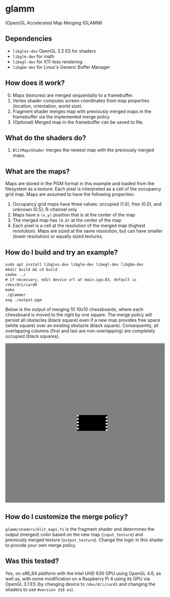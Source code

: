 # glamm
(Open)GL Accelerated Map Merging (GLAMM)

## Dependencies

- `libgles-dev` OpenGL 3.2 ES for shaders
- `libglm-dev` for math
- `libegl-dev` for X11-less rendering
- `libgbm-dev` for Linux's Generic Buffer Manager

## How does it work?

0. Maps (textures) are merged sequentially to a framebuffer.
1. Vertex shader computes screen coordinates from map properties (location, orientation, world size).
2. Fragment shader merges map with previously merged maps in the framebuffer via the implemented merge policy.
3. (Optional) Merged map in the framebuffer can be saved to file. 

## What do the shaders do?

1. `BlitMapsShader` merges the newest map with the previously merged maps.

## What are the maps?

Maps are stored in the PGM format in this example and loaded from the filesystem as a texture. Each pixel is interpreted as a cell of the occupancy grid map. Maps are assumed to have the following properties:

1. Occupancy grid maps have three values: occupied (1.0), free (0.0), and unknown (0.5); R-channel only
2. Maps have a `(x,y)` position that is at the center of the map
3. The merged map has `(0,0)` at the center of the map
4. Each pixel is a cell at the resolution of the merged map (highest resolution). Maps are sized at the same resolution, but can have smaller (lower resolution) or equally sized textures.

## How do I build and try an example?

```
sudo apt install libgles-dev libglm-dev libegl-dev libgbm-dev
mkdir build && cd build
cmake ../
# if necessary, edit device url at main.cpp:83, default is /dev/dri/card0
make
./glammer
eog ./output.pgm
```

Below is the output of merging 10 10x10 chessboards, where each chessboard is moved to the right by one square. The merge policy will persist all obstacles (black square) even if a new map provides free space (white square) over an existing obstacle (black square). Consequently, all overlapping columns (first and last are non-overlapping) are completely occupied (black squares).

![Example Output](img/simple_overlap_prototype.jpg)

## How do I customize the merge policy?

`glamm/shaders/blit_maps.fs` is the fragment shader and determines the output (merged) color based on the new map (`input_texture`) and previously merged texture (`output_texture`). Change the logic in this shader to provide your own merge policy.

## Was this tested?

Yes, on x86_64 platform with the Intel UHD 630 GPU using OpenGL 4.6, as well as, with some modification on a Raspberry Pi 4  using its GPU via OpenGL 3.1 ES (by changing device to `/dev/dri/card1` and changing the shaders to use `#version 310 es`).